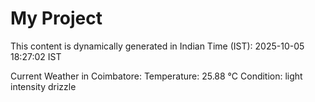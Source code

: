 # My Project

This content is dynamically generated in Indian Time (IST): 2025-10-05 18:27:02 IST


Current Weather in Coimbatore:
Temperature: 25.88 °C
Condition: light intensity drizzle
